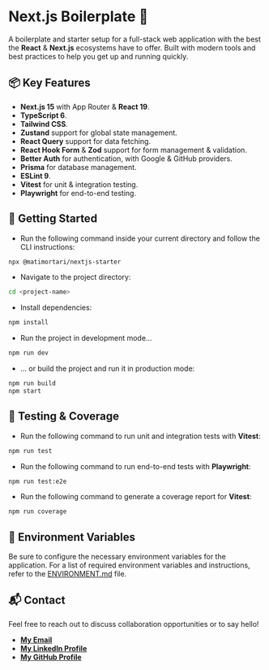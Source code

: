# Next.js Boilerplate 🚀

A boilerplate and starter setup for a full-stack web application with the best the **React** & **Next.js** ecosystems have to offer. Built with modern tools and best practices to help you get up and running quickly.

## 📦 Key Features

- **Next.js 15** with App Router & **React 19**.
- **TypeScript 6**.
- **Tailwind CSS**.
- **Zustand** support for global state management.
- **React Query** support for data fetching.
- **React Hook Form** & **Zod** support for form management & validation.
- **Better Auth** for authentication, with Google & GitHub providers.
- **Prisma** for database management.
- **ESLint 9**.
- **Vitest** for unit & integration testing.
- **Playwright** for end-to-end testing.

## 🏁 Getting Started

- Run the following command inside your current directory and follow the CLI instructions:

```bash
npx @matimortari/nextjs-starter
```

- Navigate to the project directory:

```bash
cd <project-name>
```

- Install dependencies:

```bash
npm install
```

- Run the project in development mode...

```bash
npm run dev
```

- ... or build the project and run it in production mode:

```bash
npm run build
npm start
```

## 🧪 Testing & Coverage

- Run the following command to run unit and integration tests with **Vitest**:

```bash
npm run test
```

- Run the following command to run end-to-end tests with **Playwright**:

```bash
npm run test:e2e
```

- Run the following command to generate a coverage report for **Vitest**:

```bash
npm run coverage
```

## 🔐 Environment Variables

Be sure to configure the necessary environment variables for the application. For a list of required environment variables and instructions, refer to the [ENVIRONMENT.md](ENVIRONMENT.md) file.

## 📬 Contact

Feel free to reach out to discuss collaboration opportunities or to say hello!

- [**My Email**](mailto:matheus.felipe.19rt@gmail.com)
- [**My LinkedIn Profile**](https://www.linkedin.com/in/matheus-mortari-19rt)
- [**My GitHub Profile**](https://github.com/matimortari)
